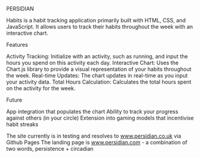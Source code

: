 PERSIDIAN

Habits is a habit tracking application primarily built with HTML, CSS, and JavaScript. 
It allows users to track their habits throughout the week with an interactive chart.

Features

Activity Tracking: Initialize with an activity, such as running, and input the hours you spend on this activity each day.
Interactive Chart: Uses the Chart.js library to provide a visual representation of your habits throughout the week.
Real-time Updates: The chart updates in real-time as you input your activity data.
Total Hours Calculation: Calculates the total hours spent on the activity for the week.

Future

App integration that populates the chart
Ability to track your progress against others (in your circle)
Extension into gaming models that incentivise habit streaks

The site currently is in testing and resolves to www.persidian.co.uk via Github Pages 
The landing page is www.persidian.com - a combination of two words, persistence + circadian
